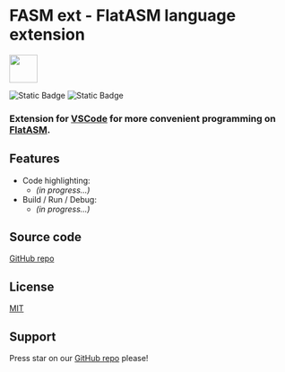 # FASM ext - FlatASM language extension

<img src="https://board.flatassembler.net/images/fasm.png" width="50">

![Static Badge](https://img.shields.io/badge/Node_Js-20.18.0-2354cc)
![Static Badge](https://img.shields.io/badge/npm-10.8.2-707d9c)

<h3>Extension for <a href="https://code.visualstudio.com/">VSCode</a> for more convenient programming on <a href="https://flatassembler.net/">FlatASM</a>.</h3>

## Features
- Code highlighting:
    - _(in progress...)_
- Build / Run / Debug:
    - _(in progress...)_

## Source code
<a href="https://github.com/kostyabet/VSCode-FASM-ext">GitHub repo</a>

## License
<a href="https://github.com/kostyabet/VSCode-FASM-ext/blob/release/LICENSE.txt">MIT</a>

## Support
Press star on our <a href="https://github.com/kostyabet/VSCode-FASM-ext">GitHub repo</a> please!